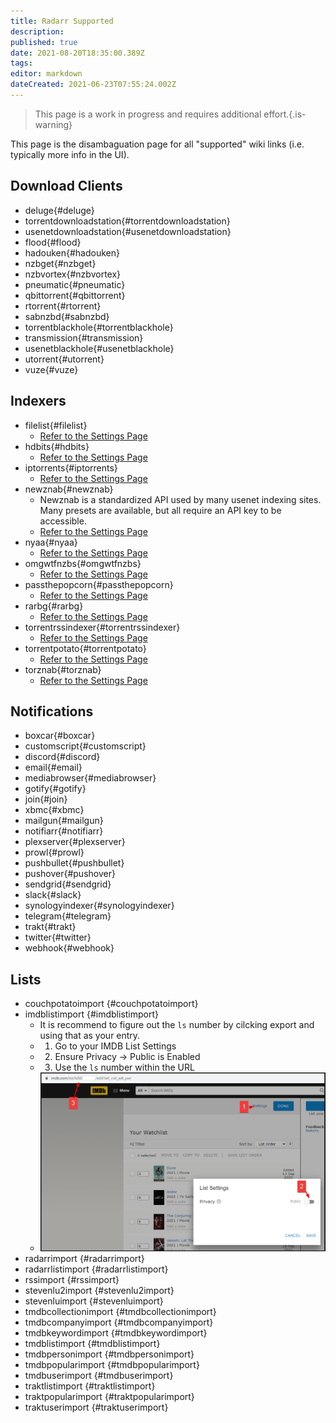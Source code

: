 ```yaml
---
title: Radarr Supported
description: 
published: true
date: 2021-08-20T18:35:00.389Z
tags: 
editor: markdown
dateCreated: 2021-06-23T07:55:24.002Z
---
```


> This page is a work in progress and requires additional effort.{.is-warning}

This page is the disambaguation page for all "supported" wiki links (i.e. typically more info in the UI).

## Download Clients

- deluge{#deluge}
- torrentdownloadstation{#torrentdownloadstation}
- usenetdownloadstation{#usenetdownloadstation}
- flood{#flood}
- hadouken{#hadouken}
- nzbget{#nzbget}
- nzbvortex{#nzbvortex}
- pneumatic{#pneumatic}
- qbittorrent{#qbittorrent}
- rtorrent{#rtorrent}
- sabnzbd{#sabnzbd}
- torrentblackhole{#torrentblackhole}
- transmission{#transmission}
- usenetblackhole{#usenetblackhole}
- utorrent{#utorrent}
- vuze{#vuze}

## Indexers

- filelist{#filelist}
  - [Refer to the Settings Page](/radarr/settings#indexer-settings)
- hdbits{#hdbits}
  - [Refer to the Settings Page](/radarr/settings#indexer-settings)
- iptorrents{#iptorrents}
  - [Refer to the Settings Page](/radarr/settings#indexer-settings)
- newznab{#newznab}
  - Newznab is a standardized API used by many usenet indexing sites. Many presets are available, but all require an API key to be accessible.
  - [Refer to the Settings Page](/radarr/settings#indexer-settings)
- nyaa{#nyaa}
  - [Refer to the Settings Page](/radarr/settings#indexer-settings)
- omgwtfnzbs{#omgwtfnzbs}
  - [Refer to the Settings Page](/radarr/settings#indexer-settings)
- passthepopcorn{#passthepopcorn}
  - [Refer to the Settings Page](/radarr/settings#indexer-settings)
- rarbg{#rarbg}
  - [Refer to the Settings Page](/radarr/settings#indexer-settings)
- torrentrssindexer{#torrentrssindexer}
  - [Refer to the Settings Page](/radarr/settings#indexer-settings)
- torrentpotato{#torrentpotato}
  - [Refer to the Settings Page](/radarr/settings#indexer-settings)
- torznab{#torznab}
  - [Refer to the Settings Page](/radarr/settings#indexer-settings)

## Notifications

- boxcar{#boxcar}
- customscript{#customscript}
- discord{#discord}
- email{#email}
- mediabrowser{#mediabrowser}
- gotify{#gotify}
- join{#join}
- xbmc{#xbmc}
- mailgun{#mailgun}
- notifiarr{#notifiarr}
- plexserver{#plexserver}
- prowl{#prowl}
- pushbullet{#pushbullet}
- pushover{#pushover}
- sendgrid{#sendgrid}
- slack{#slack}
- synologyindexer{#synologyindexer}
- telegram{#telegram}
- trakt{#trakt}
- twitter{#twitter}
- webhook{#webhook}

## Lists

- couchpotatoimport {#couchpotatoimport}
- imdblistimport {#imdblistimport}
  - It is recommend to figure out the `ls` number by cilcking export and using that as your entry.
  - 1. Go to your IMDB List Settings
  - 2. Ensure Privacy -> Public is Enabled
  - 3. Use the `ls` number within the URL
  - ![imdb-list-ls.png](/assets/radarr/imdb-list-ls.png)
- radarrimport {#radarrimport}
- radarrlistimport {#radarrlistimport}
- rssimport {#rssimport}
- stevenlu2import {#stevenlu2import}
- stevenluimport {#stevenluimport}
- tmdbcollectionimport {#tmdbcollectionimport}
- tmdbcompanyimport {#tmdbcompanyimport}
- tmdbkeywordimport {#tmdbkeywordimport}
- tmdblistimport {#tmdblistimport}
- tmdbpersonimport {#tmdbpersonimport}
- tmdbpopularimport {#tmdbpopularimport}
- tmdbuserimport {#tmdbuserimport}
- traktlistimport {#traktlistimport}
- traktpopularimport {#traktpopularimport}
- traktuserimport {#traktuserimport}
